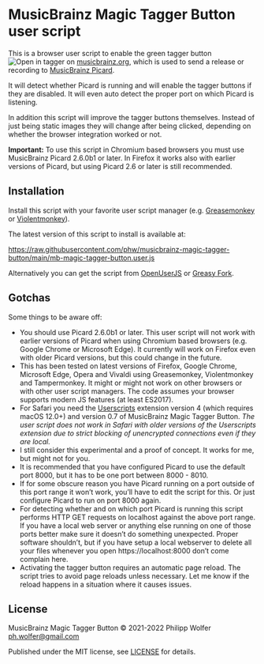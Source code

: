 # MusicBrainz Magic Tagger Button user script

This is a browser user script to enable the green tagger button ![Open in tagger](https://staticbrainz.org/MB/mblookup-tagger-b8fe559.png)
on [musicbrainz.org](https://musicbrainz.org), which is used to send a release or recording to
[MusicBrainz Picard](https://picard.musicbrainz.org).

It will detect whether Picard is running and will enable the tagger buttons if they are disabled. It
will even auto detect the proper port on which Picard is listening.

In addition this script will improve the tagger buttons themselves. Instead of just being static images
they will change after being clicked, depending on whether the browser integration worked or not.

**Important:** To use this script in Chromium based browsers you must use MusicBrainz Picard 2.6.0b1 or later.
  In Firefox it works also with earlier versions of Picard, but using Picard 2.6 or later is still recommended.


## Installation

Install this script with your favorite user script manager (e.g. [Greasemonkey](https://www.greasespot.net/)
or [Violentmonkey](https://violentmonkey.github.io/)).

The latest version of this script to install is available at:

https://raw.githubusercontent.com/phw/musicbrainz-magic-tagger-button/main/mb-magic-tagger-button.user.js

Alternatively you can get the script from [OpenUserJS](https://openuserjs.org/scripts/phw/MusicBrainz_Magic_Tagger_Button)
or [Greasy Fork](https://greasyfork.org/de/scripts/422670-musicbrainz-magic-tagger-button).


## Gotchas

Some things to be aware off:

- You should use Picard 2.6.0b1 or later. This user script will not work with earlier versions of
  Picard when using Chromium based browsers (e.g. Google Chrome or Microsoft Edge). It currently
  will work on Firefox even with older Picard versions, but this could change in the future.
- This has been tested on latest versions of Firefox, Google Chrome, Microsoft Edge, Opera and Vivaldi
  using Greasemonkey, Violentmonkey and Tampermonkey. It might or might not work on other browsers or
  with other user script managers. The code assumes your browser supports modern JS features (at
  least ES2017).
- For Safari you need the [Userscripts](https://github.com/quoid/userscripts) extension version 4
  (which requires macOS 12.0+) and version 0.7 of MusicBrainz Magic Tagger Button.
  *The user script does not work in Safari with older versions of the Userscripts extension due
  to strict blocking of unencrypted connections even if they are local.*
- I still consider this experimental and a proof of concept. It works for me, but might not for you.
- It is recommended that you have configured Picard to use the default port 8000, but it has to be
  one port between 8000 - 8010.
- If for some obscure reason you have Picard running on a port outside of this port range it won’t
  work, you’ll have to edit the script for this. Or just configure Picard to run on port 8000 again.
- For detecting whether and on which port Picard is running this script performs HTTP GET requests
  on localhost against the above port range. If you have a local web server or anything else
  running on one of those ports better make sure it doesn’t do something unexpected. Proper software
  shouldn’t, but if you have setup a local webserver to delete all your files whenever you open
  https://localhost:8000 don’t come complain here.
- Activating the tagger button requires an automatic page reload. The script tries to avoid page
  reloads unless necessary. Let me know if the reload happens in a situation where it causes issues.


## License

MusicBrainz Magic Tagger Button © 2021-2022 Philipp Wolfer <ph.wolfer@gmail.com>

Published under the MIT license, see [LICENSE](./LICENSE) for details.
